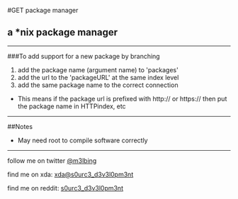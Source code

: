 #GET package manager
## a *nix package manager

-----

###To add support for a new package by branching
1. add the package name (argument name) to 'packages'
2. add the url to the 'packageURL' at the same index level
3. add the same package name to the correct connection

* This means if the package url is prefixed with http:// or https:// then put the package name in HTTPindex, etc

--------------
##Notes

* May need root to compile software correctly

-----------------
follow me on twitter [@m3lbing](https://twitter.com/m3lbing)


find me on xda: [xda@s0urc3_d3v3l0pm3nt](http://forum.xda-developers.com/member.php?u=6637230)

find me on reddit: [s0urc3_d3v3l0pm3nt](https://www.reddit.com/user/s0urc3_d3v3l0pm3nt)



